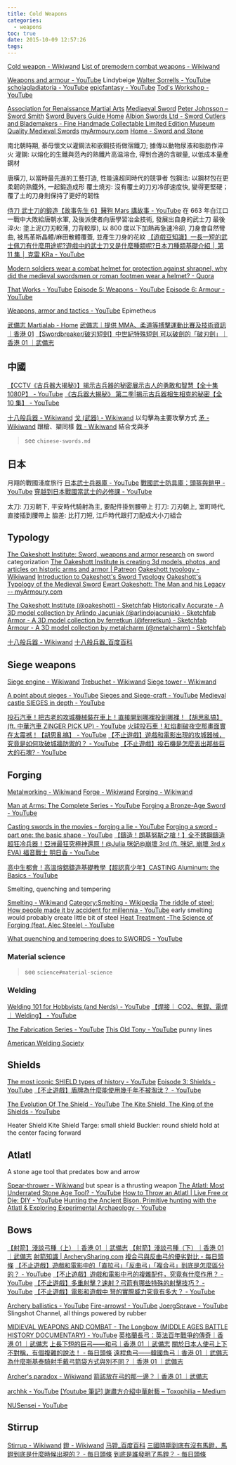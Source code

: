 ```yaml
---
title: Cold Weapons
categories:
  - weapons
toc: true
date: 2015-10-09 12:57:26
tags:
---
```


[Cold weapon - Wikiwand](http://www.wikiwand.com/en/Cold_weapon)
[List of premodern combat weapons - Wikiwand](http://www.wikiwand.com/en/List_of_premodern_combat_weapons)

[Weapons and armour - YouTube](https://www.youtube.com/playlist?list=PLCA860ECD7F894424) Lindybeige
[Walter Sorrells - YouTube](https://www.youtube.com/user/slappybuckshot)
[scholagladiatoria - YouTube](https://www.youtube.com/channel/UCt14YOvYhd5FCGCwcjhrOdA)
[epicfantasy - YouTube](https://www.youtube.com/user/epicfantasy)
[Tod's Workshop - YouTube](https://www.youtube.com/channel/UCWnlQMQ-ACfhpD68yWRsnJw)

[Association for Renaissance Martial Arts](http://www.thearma.org/)
[Mediaeval Sword](http://www.vikingsword.com/)
[Peter Johnsson – Sword Smith](http://www.peterjohnsson.com/)
[Sword Buyers Guide Home](https://www.sword-buyers-guide.com/)
[Albion Swords Ltd - Sword Cutlers and Blademakers - Fine Handmade Collectable Limited Edition Museum Quality Medieval Swords](https://albion-swords.com/index.html)
[myArmoury.com](https://myarmoury.com/home.html)
[Home - Sword and Stone](http://www.swordandstone.com/)

南北朝時期, 綦毋懷文以灌鋼法和嵌鋼技術做宿鐵刀; 據傳以動物尿液和脂肪作淬火
灌鋼: 以熔化的生鐵與范內的熟鐵片高温溶合, 得到合適的含碳量, 以低成本量產鋼材

唐橫刀, 以當時最先進的工藝打造, 性能遠超同時代的競爭者
包鋼法: 以鋼材包在更柔韌的熟鐵外, 一起鍛造成形
覆土燒刃: 沒有覆土的刀刃冷卻速度快, 變得更堅硬；覆了土的刀身則保持了更好的韌性

[侍刀 武士刀的鍛造【故事先生 6】醫狗 Mars 講故事 - YouTube](https://www.youtube.com/watch?v=-BOLl8Q5wS0)
在 663 年白江口一戰中大敗給唐朝水軍, 及後派使者向唐學習冶金技術, 發展出自身的武士刀
最後淬火: 塗上泥(刀刃較薄, 刀背較厚), 以 800 度以下加熱再急速冷卻, 刀身會自然彎曲, 被馬革斯晶體/麻田散體覆蓋, 並產生刀身的花紋
[【遊戲豆知識】一長一短的武士佩刀有什麼用途呢?遊戲中的武士刀又是什麼種類呢?日本刀種類基礎介紹 │ 第 11 集 │ 克雷 KRa - YouTube](https://www.youtube.com/watch?v=gOrAZh7S68Y)

[Modern soldiers wear a combat helmet for protection against shrapnel, why did the medieval swordsmen or roman footmen wear a helmet? - Quora](https://www.quora.com/Modern-soldiers-wear-a-combat-helmet-for-protection-against-shrapnel-why-did-the-medieval-swordsmen-or-roman-footmen-wear-a-helmet)

[That Works - YouTube](https://www.youtube.com/channel/UCEjEAxdJLOg4k854j-oESfQ)
[Episode 5: Weapons - YouTube](https://www.youtube.com/playlist?list=PLEdnpoTDGX7JnBVwpb3Cy3l56npNhwLBG)
[Episode 6: Armour - YouTube](https://www.youtube.com/playlist?list=PLEdnpoTDGX7J6o9q8fe76f63jJVEqI5Sa)

[Weapons, armor and tactics - YouTube](https://www.youtube.com/playlist?list=PLObJ0KGDh5_NAae08xpNDGHyQYvEH6nFF) Epimetheus

[武備志 Martialab - Home](https://www.facebook.com/Martialabhk/)
[武備志｜提供 MMA、柔道等搏擊運動比賽及技術資訊｜香港 01](https://www.hk01.com/channel/166/%E6%AD%A6%E5%82%99%E5%BF%97)
[【Swordbreaker/破刃短劍】中世紀特殊短劍 可以破劍的「破刃劍」｜香港 01 ｜武備志](https://www.hk01.com/%E6%AD%A6%E5%82%99%E5%BF%97/204747/swordbreaker-%E7%A0%B4%E5%88%83%E7%9F%AD%E5%8A%8D-%E4%B8%AD%E4%B8%96%E7%B4%80%E7%89%B9%E6%AE%8A%E7%9F%AD%E5%8A%8D-%E5%8F%AF%E4%BB%A5%E7%A0%B4%E5%8A%8D%E7%9A%84-%E7%A0%B4%E5%88%83%E5%8A%8D)

## 中國

[【CCTV《古兵器大揭秘》】揭示古兵器的秘密展示古人的勇敢和智慧【全十集 1080P】 - YouTube](https://www.youtube.com/playlist?list=PLwXMmy5fUrVydF_sO32wMWkd73C8ir-Rq)
[《古兵器大揭秘》 第二季|揭示古兵器相生相克的秘密【全 10 集】 - YouTube](https://www.youtube.com/playlist?list=PLwXMmy5fUrVxM9p2mQkPFSIXYlat8FkYM)

[十八般兵器 - Wikiwand](https://www.wikiwand.com/zh-hk/%E5%8D%81%E5%85%AB%E8%88%AC%E5%85%B5%E5%99%A8)
[戈 (武器) - Wikiwand](<https://www.wikiwand.com/zh-hk/%E6%88%88_(%E6%AD%A6%E5%99%A8)>) 以勾擊為主要攻擊方式
[矛 - Wikiwand](https://www.wikiwand.com/zh-hk/%E7%9F%9B) 跟槍、槊同樣
[戟 - Wikiwand](https://www.wikiwand.com/zh-hk/%E6%88%9F) 結合戈與矛

> see `chinese-swords.md`

## 日本

月翔的戰國淺度旅行
[日本武士兵器庫 - YouTube](https://www.youtube.com/playlist?list=PLUqwJQhyTC8PcIIPMGDMx_BsIzPau7qaP)
[戰國武士防具庫：頭盔與鎧甲 - YouTube](https://www.youtube.com/playlist?list=PLUqwJQhyTC8OCwbu31YkM871QrSSFnSwi)
[穿越到日本戰國當武士的必修課 - YouTube](https://www.youtube.com/playlist?list=PLUqwJQhyTC8PxlcE03Y77Jo9TW4AkBGAk)

太刀: 刀刃朝下, 平安時代騎射為主, 要配件掛到腰帶上
打刀: 刀刃朝上, 室町時代, 直接插到腰帶上
脇差: 比打刀短, 江戶時代跟打刀配成大小刀組合

## Typology

[The Oakeshott Institute: Sword, weapons and armor research](http://oakeshott.org/) on sword categorization
[The Oakeshott Institute is creating 3d models, photos, and articles on historic arms and armor | Patreon](https://www.patreon.com/oakeshott)
[Oakeshott typology - Wikiwand](https://www.wikiwand.com/en/Oakeshott_typology)
[Introduction to Oakeshott's Sword Typology](http://www.thearma.org/spotlight/oakeshott_typology.html)
[Oakeshott's Typology of the Medieval Sword](https://albion-swords.com/articles/oakeshott-typology.htm)
[Ewart Oakeshott: The Man and his Legacy -- myArmoury.com](https://myarmoury.com/feature_oakeshott.html)

[The Oakeshott Institute (@oakeshott) - Sketchfab](https://sketchfab.com/oakeshott)
[Historically Accurate - A 3D model collection by Arlindo Jacuniak (@arlindojacuniak) - Sketchfab](https://sketchfab.com/arlindojacuniak/collections/historically-accurate)
[Armor - A 3D model collection by ferretkun (@ferretkun) - Sketchfab](https://sketchfab.com/ferretkun/collections/armor)
[Armour - A 3D model collection by metalcharm (@metalcharm) - Sketchfab](https://sketchfab.com/metalcharm/collections/armour)

[十八般兵器 - Wikiwand](https://www.wikiwand.com/zh-hk/%E5%8D%81%E5%85%AB%E8%88%AC%E5%85%B5%E5%99%A8)
[十八般兵器\_百度百科](https://baike.baidu.com/item/%E5%8D%81%E5%85%AB%E8%88%AC%E5%85%B5%E5%99%A8)

## Siege weapons

[Siege engine - Wikiwand](http://www.wikiwand.com/en/Siege_engine)
[Trebuchet - Wikiwand](http://www.wikiwand.com/en/Trebuchet)
[Siege tower - Wikiwand](http://www.wikiwand.com/en/Siege_tower)

[A point about sieges - YouTube](https://www.youtube.com/watch?v=7IO-CooA4_Y)
[Sieges and Siege-craft - YouTube](https://www.youtube.com/watch?v=iq1EHbWTbFU)
[Medieval castle SIEGES in depth - YouTube](https://www.youtube.com/watch?v=Bc2o9mknM-Y)

[投石汽車！把古老的攻城機械裝在車上！直接開到哪裡投到哪裡！【胡思亂搞】(ft. 中華汽車 ZINGER PICK UP) - YouTube](https://www.youtube.com/watch?v=EuiwQSejnl8)
[火球投石車！紅焰劃破夜空那畫面實在太震撼！【胡思亂搞】 - YouTube](https://www.youtube.com/watch?v=JtZKZtsDZns)
[【不止遊戲】遊戲和電影出現的攻城器械，究竟是如何攻破城牆防禦的？ - YouTube](https://www.youtube.com/watch?v=AnM2If-BbmE)
[【不止遊戲】投石機是怎麼丟出那些巨大的石塊? - YouTube](https://www.youtube.com/watch?v=9qrE6rrybK0)

## Forging

[Metalworking - Wikiwand](http://www.wikiwand.com/en/Metalworking)
[Forge - Wikiwand](http://www.wikiwand.com/en/Forge)
[Forging - Wikiwand](http://www.wikiwand.com/en/Forging)

[Man at Arms: The Complete Series - YouTube](https://www.youtube.com/playlist?list=PLUUGFk1wE5OHqeNDwp2q9_ZiPqKlWNc6V)
[Forging a Bronze-Age Sword - YouTube](https://www.youtube.com/watch?v=R62TPFzBQ40)

[Casting swords in the movies - forging a lie - YouTube](https://www.youtube.com/watch?v=8E6TzT0eCYs)
[Forging a sword - part one: the basic shape - YouTube](https://www.youtube.com/watch?v=KYydVZRbl6M)
[【鑄造！朗基努斯之槍！】全不銹鋼鑄造超狂冷兵器！亞洲最狂究極神還原！@Julia 咪妃@崩壞 3rd (ft. 咪妃, 崩壞 3rd x EVA) 福音戰士 明日香 - YouTube](https://www.youtube.com/watch?v=DI-Hzg0axLQ)

[高中生都會！高溫熔鋁鑄造基礎教學【超認真少年】CASTING Aluminum: the Basics - YouTube](https://www.youtube.com/watch?v=t0IP1e1cYFE)

Smelting, quenching and tempering

[Smelting - Wikiwand](https://www.wikiwand.com/en/Smelting)
[Category:Smelting - Wikipedia](https://en.wikipedia.org/wiki/Category:Smelting?oldformat=true)
[The riddle of steel: How people made it by accident for millennia - YouTube](https://www.youtube.com/watch?v=wrgK-9nNzow) early smelting would probably create little bit of steel
[Heat Treatment -The Science of Forging (feat. Alec Steele) - YouTube](https://www.youtube.com/watch?v=6jQ4y0LK1kY)

[What quenching and tempering does to SWORDS - YouTube](https://www.youtube.com/watch?v=UJ_WseTWJJE)

### Material science

> see `science#material-science`

### Welding

[Welding 101 for Hobbyists (and Nerds) - YouTube](https://www.youtube.com/watch?v=ZZvMsnSUDqo)
[【焊接｜ CO2、氬銲、電焊｜ Welding】 - YouTube](https://www.youtube.com/playlist?list=PLBTwOvE8YhQHy2nFHaK93uAyWcHcli74I)

[The Fabrication Series - YouTube](https://www.youtube.com/channel/UCcxlBLmujrjTVSSUkzZ2Jlg)
[This Old Tony - YouTube](https://www.youtube.com/channel/UC5NO8MgTQKHAWXp6z8Xl7yQ) punny lines

[American Welding Society](https://www.aws.org/)

## Shields

[The most iconic SHIELD types of history - YouTube](https://www.youtube.com/watch?v=jkLfPyEPijs)
[Episode 3: Shields - YouTube](https://www.youtube.com/playlist?list=PLEdnpoTDGX7JZfi59TrfA9cJYYvLeueC_)
[【不止遊戲】盾牌為什麼能使用幾千年不被淘汰？ - YouTube](https://www.youtube.com/watch?v=-jikg3gc52E)

[The Evolution Of The Shield - YouTube](https://www.youtube.com/watch?v=zXe4NIyFixg)
[The Kite Shield, The King of the Shields - YouTube](https://www.youtube.com/playlist?list=PLWklwxMTl4syRyns54RoQjd1EX6WrsVV4)

Heater Shield
Kite Shield
Targe: small shield
Buckler: round shield hold at the center facing forward

## Atlatl

A stone age tool that predates bow and arrow

[Spear-thrower - Wikiwand](https://www.wikiwand.com/en/Spear-thrower) but spear is a thrusting weapon
[The Atlatl: Most Underrated Stone Age Tool? - YouTube](https://www.youtube.com/watch?v=YGGvWazDM_g)
[How to Throw an Atlatl | Live Free or Die: DIY - YouTube](https://www.youtube.com/watch?v=NHgUMUk3YwY)
[Hunting the Ancient Bison. Primitive hunting with the Atlatl & Exploring Experimental Archaeology - YouTube](https://www.youtube.com/watch?v=l7jMxfopKjM)

## Bows

[【射箭】淺談弓種（上）｜香港 01 ｜武備志](https://www.hk01.com/%E6%AD%A6%E5%82%99%E5%BF%97/173199/%E5%B0%84%E7%AE%AD-%E6%B7%BA%E8%AB%87%E5%BC%93%E7%A8%AE-%E4%B8%8A)
[【射箭】淺談弓種（下）｜香港 01 ｜武備志](https://www.hk01.com/%E6%AD%A6%E5%82%99%E5%BF%97/173265/%E5%B0%84%E7%AE%AD-%E6%B7%BA%E8%AB%87%E5%BC%93%E7%A8%AE-%E4%B8%8B)
[射箭知識 | ArcherySharing.com](https://archerysharing.wordpress.com/%e5%b0%84%e7%ae%ad%e7%9f%a5%e8%ad%98/)
[複合弓與反曲弓的優劣對比 - 每日頭條](https://kknews.cc/zh-hk/sports/p8pvvo2.html)
[【不止遊戲】遊戲和電影中的「直拉弓」「反曲弓」「複合弓」到底是怎麼區分的？ - YouTube](https://www.youtube.com/watch?v=oAPIuKJMSYs)
[【不止遊戲】遊戲和電影中弓的複雜配件，究竟有什麼作用？ - YouTube](https://www.youtube.com/watch?v=vgjx4QCca5A)
[【不止遊戲】多重射擊？速射？弓箭有哪些特殊的射擊技巧？ - YouTube](https://www.youtube.com/watch?v=JMPX-ucLF68)
[【不止遊戲】電影和遊戲中 弩的實際威力究竟有多大？ - YouTube](https://www.youtube.com/watch?v=jFOi0_tsBC0)

[Archery ballistics - YouTube](https://www.youtube.com/watch?v=J__NRSNv45g)
[Fire-arrows! - YouTube](https://www.youtube.com/watch?v=zTd_0FRAwOQ)
[JoergSprave - YouTube](https://www.youtube.com/user/JoergSprave) Slingshot Channel, all things powered by rubber

[MIDIEVAL WEAPONS AND COMBAT - The Longbow (MIDDLE AGES BATTLE HISTORY DOCUMENTARY) - YouTube](https://www.youtube.com/watch?time_continue=3&v=5tuJvei2Uw8)
[英格蘭長弓：英法百年戰爭的傳奇｜香港 01 ｜武備志](https://www.hk01.com/%E6%AD%A6%E5%82%99%E5%BF%97/260253/%E8%8B%B1%E6%A0%BC%E8%98%AD%E9%95%B7%E5%BC%93-%E8%8B%B1%E6%B3%95%E7%99%BE%E5%B9%B4%E6%88%B0%E7%88%AD%E7%9A%84%E5%82%B3%E5%A5%87)
[上長下短的巨弓——和弓｜香港 01 ｜武備志](https://www.hk01.com/%E6%AD%A6%E5%82%99%E5%BF%97/138739/%E4%B8%8A%E9%95%B7%E4%B8%8B%E7%9F%AD%E7%9A%84%E5%B7%A8%E5%BC%93-%E5%92%8C%E5%BC%93)
[關於日本人使弓上下不對稱，有個複雜的說法！ - 每日頭條](https://kknews.cc/news/g83q5m8.html)
[遠程角弓——韓國角弓｜香港 01 ｜武備志](https://www.hk01.com/%E6%AD%A6%E5%82%99%E5%BF%97/126563/%E9%81%A0%E7%A8%8B%E8%A7%92%E5%BC%93-%E9%9F%93%E5%9C%8B%E8%A7%92%E5%BC%93)
[為什麼斯基泰騎射手戴弓箭袋方式與別不同？｜香港 01 ｜武備志](https://www.hk01.com/%E6%AD%A6%E5%82%99%E5%BF%97/141744/%E7%82%BA%E4%BB%80%E9%BA%BC%E6%96%AF%E5%9F%BA%E6%B3%B0%E9%A8%8E%E5%B0%84%E6%89%8B%E6%88%B4%E5%BC%93%E7%AE%AD%E8%A2%8B%E6%96%B9%E5%BC%8F%E8%88%87%E5%88%A5%E4%B8%8D%E5%90%8C)

[Archer's paradox - Wikiwand](https://www.wikiwand.com/en/Archer%27s_paradox)
[箭該放在弓的那一邊？｜香港 01 ｜武備志](https://www.hk01.com/%E6%AD%A6%E5%82%99%E5%BF%97/87800/%E7%AE%AD%E8%A9%B2%E6%94%BE%E5%9C%A8%E5%BC%93%E7%9A%84%E9%82%A3%E4%B8%80%E9%82%8A)

[archhk - YouTube](https://www.youtube.com/user/archhk/feed)
[[Youtube 筆記] 謝肅方介紹中華射藝 – Toxophilia – Medium](https://medium.com/toxophilia/youtube-%E7%AD%86%E8%A8%98-%E8%AC%9D%E8%82%85%E6%96%B9%E4%BB%8B%E7%B4%B9%E4%B8%AD%E8%8F%AF%E5%B0%84%E8%97%9D-dc520b7f7863)

[NUSensei - YouTube](https://www.youtube.com/channel/UC4IL0laJkpzH9JHmxNqjjMg)

## Stirrup

[Stirrup - Wikiwand](https://www.wikiwand.com/en/Stirrup)
[鐙 - Wikiwand](https://www.wikiwand.com/zh-hk/%E9%95%AB)
[马镫\_百度百科](https://baike.baidu.com/item/%E9%A9%AC%E9%95%AB)
[三國時期到底有沒有馬鐙，馬鐙到底是什麼時候出現的？ - 每日頭條](https://kknews.cc/zh-hk/history/5ookgnl.html)
[到底是誰發明了馬鐙？ - 每日頭條](https://kknews.cc/zh-hk/culture/r8r9q3n.html)
